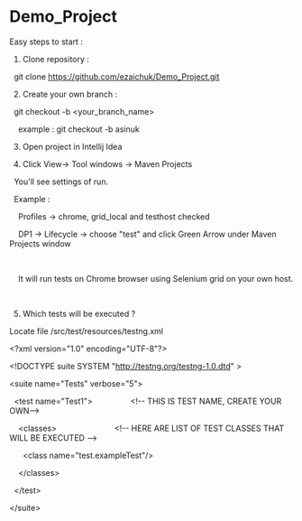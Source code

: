 # Demo_Project

Easy steps to start :

1) Clone repository :

  git clone https://github.com/ezaichuk/Demo_Project.git

2) Create your own branch :

  git checkout -b &lt;your_branch_name&gt;

    example : git checkout -b asinuk

3) Open project in Intellij Idea

4) Click View-&gt; Tool windows -&gt; Maven Projects

  You'll see settings of run.

  Example : 

    Profiles -&gt; chrome, grid_local and testhost checked

    DP1 -&gt; Lifecycle -&gt; choose "test" and click Green Arrow under Maven Projects window

    

    It will run tests on Chrome browser using Selenium grid on your own host.

    

5) Which tests will be executed ?

Locate file /src/test/resources/testng.xml

&lt;?xml version="1.0" encoding="UTF-8"?&gt;

&lt;!DOCTYPE suite SYSTEM "http://testng.org/testng-1.0.dtd" &gt;

&lt;suite name="Tests" verbose="5"&gt;

  &lt;test name="Test1"&gt;                 &lt;!-- THIS IS TEST NAME, CREATE YOUR OWN--&gt;

    &lt;classes&gt;                          &lt;!-- HERE ARE LIST OF TEST CLASSES THAT WILL BE EXECUTED --&gt;

      &lt;class name="test.exampleTest"/&gt;  

    &lt;/classes&gt;

  &lt;/test&gt;  

&lt;/suite&gt;
